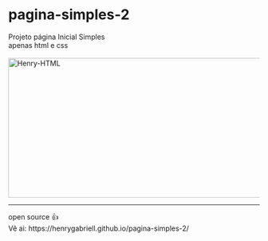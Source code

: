 # pagina-simples-2
Projeto página Inicial Simples 
<br>
apenas html e css
<br>
<br>
<img align="center" alt="Henry-HTML" height="280" width="530" src="https://user-images.githubusercontent.com/96191361/147854374-d4af3fd6-dbaf-412f-b01c-35b7a6324d12.png">
<hr>
open source 👍
<br>
Vê ai: https://henrygabriell.github.io/pagina-simples-2/

